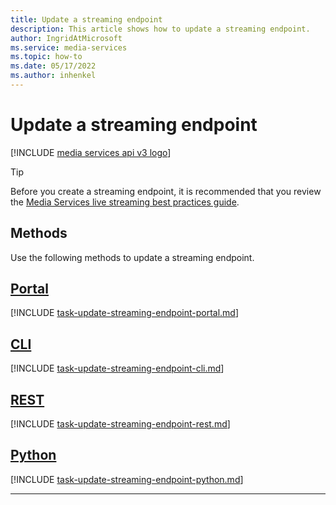 ```yaml
---
title: Update a streaming endpoint
description: This article shows how to update a streaming endpoint.
author: IngridAtMicrosoft
ms.service: media-services
ms.topic: how-to
ms.date: 05/17/2022
ms.author: inhenkel
---
```


# Update a streaming endpoint

[!INCLUDE [media services api v3 logo](./includes/v3-hr.md)]

> [!TIP]
> Before you create a streaming endpoint, it is recommended that you review the [Media Services live streaming best practices guide](live-event-streaming-best-practices-guide.md).

## Methods

Use the following methods to update a streaming endpoint.

## [Portal](#tab/portal/)

[!INCLUDE [task-update-streaming-endpoint-portal.md](./includes/task-update-streaming-endpoint-portal.md)]

## [CLI](#tab/cli/)

[!INCLUDE [task-update-streaming-endpoint-cli.md](./includes/task-update-streaming-endpoint-cli.md)]

## [REST](#tab/rest/)

[!INCLUDE [task-update-streaming-endpoint-rest.md](./includes/task-update-streaming-endpoint-rest.md)]

## [Python](#tab/python/)

[!INCLUDE [task-update-streaming-endpoint-python.md](./includes/task-update-streaming-endpoint-python.md)]

---
